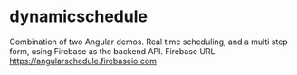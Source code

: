 # dynamicschedule
Combination of two Angular demos. Real time scheduling, and a multi step form, using Firebase as the backend API.
Firebase URL https://angularschedule.firebaseio.com

